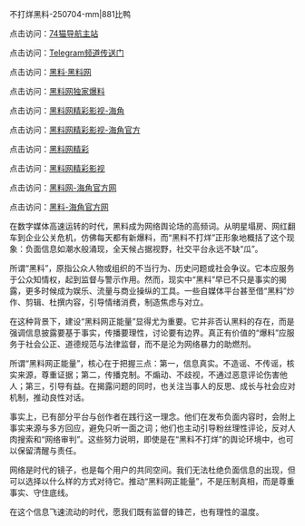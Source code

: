 不打烊黑料-250704-mm|881比鸭

点击访问：<a href="https://74mao.com/">74猫导航主站</a>

点击访问：<a href="https://74mao.com/">Telegram频道传送门</a>

点击访问：<a href="https://heiliaolvzlu3.pages.dev">黑料·黑料网</a>

点击访问：<a href="https://heiliaoyvnrda.pages.dev">黑料网独家爆料</a>

点击访问：<a href="https://sdfsh.pages.dev/">黑料网精彩影视-海角</a>

点击访问：<a href="https://ert-6he.pages.dev/">黑料网精彩影视-海角官方</a>

点击访问：<a href="https://qfwfg.pages.dev/">黑料网精彩</a>

点击访问：<a href="https://tyer.pages.dev/">黑料网精彩影视</a>

点击访问：<a href="https://sdbsd.pages.dev/">黑料网-海角官方网</a>

点击访问：<a href="https://gbs-3wd.pages.dev/">黑料-海角官方网</a>

在数字媒体高速运转的时代，黑料成为网络舆论场的高频词。从明星塌房、网红翻车到企业公关危机，仿佛每天都有新爆料，而“黑料不打烊”正形象地概括了这个现象：负面信息如潮水般涌现，全天候占据视野，社交平台永远不缺“瓜”。

所谓“黑料”，原指公众人物或组织的不当行为、历史问题或社会争议。它本应服务于公众知情权，起到监督与警示作用。然而，现实中“黑料”早已不只是事实的揭露，更多时候成为娱乐、流量与商业操纵的工具。一些自媒体平台甚至借“黑料”炒作、剪辑、杜撰内容，引导情绪消费，制造焦虑与对立。

在这种背景下，建设“黑料网正能量”显得尤为重要。它并非否认黑料的存在，而是强调信息披露要基于事实，传播要理性，讨论要有边界。真正有价值的“爆料”应服务于社会公正、道德规范与法律监督，而不是沦为网络暴力的助燃剂。

所谓“黑料网正能量”，核心在于把握三点：第一，信息真实。不造谣、不传谣，核实来源，尊重证据；第二，传播克制。不煽动、不歧视，不通过恶意评论伤害他人；第三，引导有益。在揭露问题的同时，也关注当事人的反思、成长与社会应对机制，推动良性对话。

事实上，已有部分平台与创作者在践行这一理念。他们在发布负面内容时，会附上事实来源与多方回应，避免只听一面之词；他们也主动引导粉丝理性评论，反对人肉搜索和“网络审判”。这些努力说明，即使是在“黑料不打烊”的舆论环境中，也可以保留清醒与责任。

网络是时代的镜子，也是每个用户的共同空间。我们无法杜绝负面信息的出现，但可以选择以什么样的方式对待它。推动“黑料网正能量”，不是压制真相，而是尊重事实、守住底线。

在这个信息飞速流动的时代，愿我们既有监督的锋芒，也有理性的温度。
